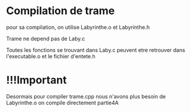 # Compilation de trame

pour sa compilation, on utilise Labyrinthe.o et Labyrinthe.h

Trame ne depend pas de Laby.c

Toutes les fonctions se trouvant dans Laby.c peuvent etre retrouver dans l'executable.o et le fichier d'entete.h

# !!!Important
Desormais pour compiler trame.cpp nous n'avons plus besoin de Labyrinthe.o on compile directement partie4A